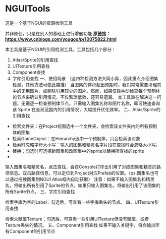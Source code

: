 # NGUITools
这是一个基于NGUI的资源检测工具

并非原创，只是在别人的基础上进行增删功能
**原链接：https://www.cnblogs.com/yougoo/p/10075822.html**

本工具是基于NGUI的引用检测工具。工具包括几个部分：
1. Atlas/Sprite的引用查找
2. UITexture引用查找
3. Component查找
4. 字库引用查找
 一、使用场景
（这四种检测方法大同小异，因此重点介绍图集检测，其他方法可依此类推）
当图集的体积超出预期时，我们常常需要清理其中的无用图片，或剔除引用较少的图片。然而，如果仅靠手动检查每个预制体的节点来确认引用情况，不仅繁琐低效，还容易遗漏。
本工具旨在解决这一问题，无需逐一检查预制体节点，只需输入图集名称和图片名称，即可快速查询该 Sprite 在全局范围内的引用情况，大幅提升优化效率。
二、Atlas/Sprite的引用查找

- 检索文件夹：在Project视图选中一个文件夹，会检索该文件夹内的所有预制体的图集
- 检索GameObject：在Hierarchy选中一个预制体，只会检索该对象
- 检索时忽略字母大小写：输入的图集和精灵名字片段在查找时会忽略大小写。
- 替换：勾选时可选择新图集和改图集中的sprite以替换所查找的sprite
- 
输入图集名和精灵名，点击查找，会在Console打印出引用了对应图集和精灵的路径信息。双击路径信息，可以定位到Project对应Prefab的位置。（ps:图集名也可以通过拖拽图集到NGUI Atlas框内自动获取）
注意：如果不输入图集名和精灵名，将输出所有引用了Sprite的节点。如果只输入图集名，将输出引用了该图集的所有Sprite节点。
三、字库引用查找

检索字库为空的Label：勾选后，可查看一些字库丢失的节点。
四、UITexture引用查找

检索未赋值Texture：勾选后，可查看一些引用UITexture但没有赋值，或者Texture丢失的情况。
五、Component引用查找
如果不输入关键字，将会输出所有Component的引用节点
